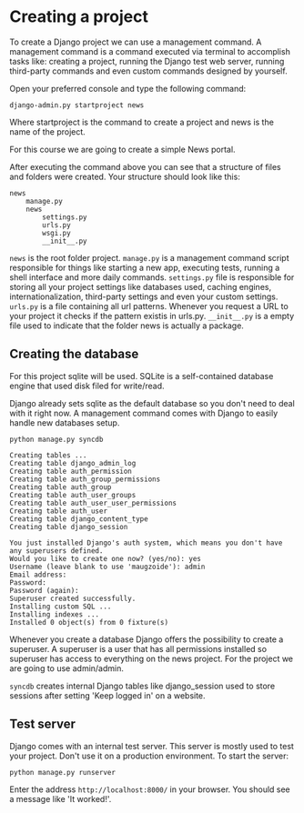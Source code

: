 # Creating a project

To create a Django project we can use a management command.
A management command is a command executed via terminal to accomplish tasks like: creating a project, running the Django test web server, running third-party commands and even custom commands designed by yourself.

Open your preferred console and type the following command:

    django-admin.py startproject news

Where startproject is the command to create a project and news is the name of the project.

For this course we are going to create a simple News portal.

After executing the command above you can see that a structure of files and folders were created. Your structure should look like this:

    news
        manage.py
        news
            settings.py
            urls.py
            wsgi.py
            __init__.py


`news` is the root folder project.
`manage.py` is a management command script responsible for things like starting a new app, executing tests, running a shell interface and more daily commands.
`settings.py` file is responsible for storing all your project settings like databases used, caching engines, internationalization, third-party settings and even your custom settings.
`urls.py` is a file containing all url patterns. Whenever you request a URL to your project it checks if the pattern existis in urls.py.
`__init__.py` is a empty file used to indicate that the folder news is actually a package.

## Creating the database

For this project sqlite will be used. SQLite is a self-contained database engine that used disk filed for write/read.

Django already sets sqlite as the default database so you don't need to deal with it right now.
A management command comes with Django to easily handle new databases setup.

    python manage.py syncdb

    Creating tables ...
    Creating table django_admin_log
    Creating table auth_permission
    Creating table auth_group_permissions
    Creating table auth_group
    Creating table auth_user_groups
    Creating table auth_user_user_permissions
    Creating table auth_user
    Creating table django_content_type
    Creating table django_session

    You just installed Django's auth system, which means you don't have any superusers defined.
    Would you like to create one now? (yes/no): yes
    Username (leave blank to use 'maugzoide'): admin
    Email address:
    Password:
    Password (again):
    Superuser created successfully.
    Installing custom SQL ...
    Installing indexes ...
    Installed 0 object(s) from 0 fixture(s)

Whenever you create a database Django offers the possibility to create a superuser. A superuser is a user that has all permissions installed so superuser has access to everything on the news project.
For the project we are going to use admin/admin.

`syncdb` creates internal Django tables like django_session used to store sessions after setting 'Keep logged in' on a website.

## Test server

Django comes with an internal test server. This server is mostly used to test your project. Don't use it on a production environment. To start the server:

    python manage.py runserver

Enter the address `http://localhost:8000/` in your browser. You should see a message like 'It worked!'.
